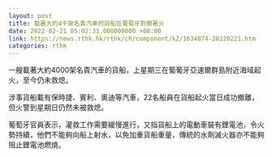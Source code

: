 ```yaml
---
layout: post
title: 載著大約4千架名貴汽車的貨船在葡萄牙對開著火
date: 2022-02-21 05:02:33.000000000 +08:00
link: https://news.rthk.hk/rthk/ch/component/k2/1634874-20220221.htm
categories: rthk
---
```


一艘載著大約4000架名貴汽車的貨船，上星期三在葡葡牙亞速爾群島附近海域起火，至今仍未救熄。

涉事貨船載有保時捷、賓利、奧迪等汽車，22名船員在貨船起火當日成功撤離，但火警到星期日仍然未被救熄。

葡萄牙官員表示，灌救工作需要緩慢進行，又指貨船上的電動車裝有鋰電池，令火勢持續，他們不能夠向船上射水，以免加重貨船重量，傳統的水劑滅火器亦不能夠阻止鋰電池燃燒。
